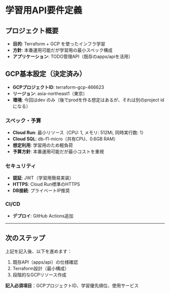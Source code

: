 # 学習用API要件定義

## プロジェクト概要

- **目的**: Terraform + GCP を使ったインフラ学習
- **方針**: 本番運用可能だが学習用の最小スペック構成
- **アプリケーション**: TODO管理API（既存のapps/apiを活用）

## GCP基本設定（決定済み）

- **GCPプロジェクトID**: terraform-gcp-466623
- **リージョン**: asia-northeast1（東京）
- **環境**: 今回はdev のみ（後でprodを作る想定はあるが、それは別のproject idになる）

### スペック・予算

- **Cloud Run**: 最小リソース（CPU: 1, メモリ: 512Mi, 同時実行数: 1）
- **Cloud SQL**: db-f1-micro（共有CPU、0.6GB RAM）
- **想定利用**: 学習用のため軽負荷
- **予算方針**: 本番運用可能だが最小コストを重視

### セキュリティ

- **認証**: JWT（学習用簡易実装）
- **HTTPS**: Cloud Run標準のHTTPS
- **DB接続**: プライベートIP推奨

### CI/CD

- **デプロイ**: GitHub Actions追加

---

## 次のステップ

上記を記入後、以下を進めます：

1. 既存API（apps/api）の仕様確認
2. Terraform設計（最小構成）
3. 段階的なGCPリソース作成

**記入必須項目**：GCPプロジェクトID、学習優先順位、使用サービス
